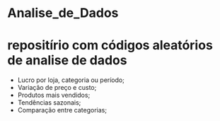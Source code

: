 # Analise_de_Dados

# repositírio com códigos aleatórios de analise de dados

* Lucro por loja, categoria ou período;
* Variação de preço e custo;
* Produtos mais vendidos;
* Tendências sazonais;
* Comparação entre categorias;

